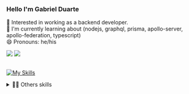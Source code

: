 ### Hello I'm Gabriel Duarte

🔭 Interested in working as a backend developer.<br />
🌱 I'm currently learning about (nodejs, graphql, prisma, apollo-server, apollo-federation, typescript)<br />
😄 Pronouns: he/his

<div> 
  <a href="https://www.linkedin.com/in/jdsgabriel" target="_blank"><img src="https://img.shields.io/badge/-LinkedIn-%230077B5?style=for-the-badge&logo=linkedin&logoColor=white" target="_blank"></a> 
    <a href = "mailto:jds.gabrielduarte@gmail.com"><img src="https://img.shields.io/badge/-Gmail-db4a39?style=for-the-badge&logo=gmail&logoColor=white" target="_blank">    </a>
    <br>
    <br>
</div>

[![My Skills](https://skillicons.dev/icons?i=nodejs,ts,nest,express,apollo,graphql,prisma,mysql,postgres,docker)](https://skillicons.dev)
<br>

<details closed>
<summary>🐱‍💻 Others skills</summary>
<div>
<br>

[![My Skills](https://skillicons.dev/icons?i=angular,react,nextjs,styledcomponents,html,css,bootstrap)](https://skillicons.dev)

<br>
<a href="https://github.com/jdgabriel">
  <img height="180em" src="https://github-readme-stats.vercel.app/api?username=jdgabriel&show_icons=true&theme=merko&include_all_commits=true&count_private=true"/>
</a>
  
</div>

</details>





